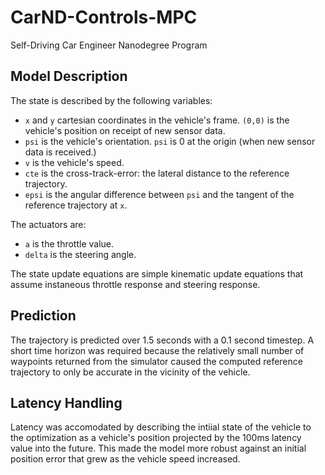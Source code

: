 # CarND-Controls-MPC
Self-Driving Car Engineer Nanodegree Program

## Model Description
The state is described by the following variables:
* `x` and `y` cartesian coordinates in the vehicle's frame.  `(0,0)` is the vehicle's position on receipt of new sensor data.
* `psi` is the vehicle's orientation.  `psi` is 0 at the origin (when new sensor data is received.)
* `v` is the vehicle's speed.
* `cte` is the cross-track-error: the lateral distance to the reference trajectory.
* `epsi` is the angular difference between `psi` and the tangent of the reference trajectory at `x`.

The actuators are:
* `a` is the throttle value.
* `delta` is the steering angle.

The state update equations are simple kinematic update equations that assume instaneous throttle response and steering response.

## Prediction
The trajectory is predicted over 1.5 seconds with a 0.1 second timestep.  A short time horizon was required because the relatively small number of waypoints returned from the simulator caused the computed reference trajectory to only be accurate in the vicinity of the vehicle.

## Latency Handling
Latency was accomodated by describing the intiial state of the vehicle to the optimization as a vehicle's position projected by the 100ms latency value into the future.  This made the model more robust against an initial position error that grew as the vehicle speed increased.
